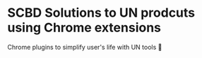 # SCBD Solutions to UN prodcuts using Chrome extensions

Chrome plugins to simplify user's life with UN tools 😬
